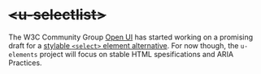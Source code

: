 # <del>&lt;u-selectlist&gt;</del> <mark data-badge="pending"></mark>
The W3C Community Group [Open UI](https://open-ui.org/) has started working on a promising draft for a [stylable `<select>` element alternative](https://open-ui.org/components/selectlist/). For now though, the `u-elements` project will focus on stable HTML spesifications and ARIA Practices.